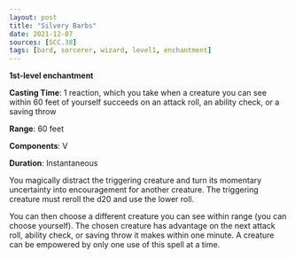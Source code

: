 ```yaml
---
layout: post
title: "Silvery Barbs"
date: 2021-12-07
sources: [SCC.38]
tags: [bard, sorcerer, wizard, level1, enchantment]
---
```


**1st-level enchantment**

**Casting Time**: 1 reaction, which you take when a creature you can see within 60 feet of yourself succeeds on an attack roll, an ability check, or a saving throw

**Range**: 60 feet

**Components**: V

**Duration**: Instantaneous

You magically distract the triggering creature and turn its momentary uncertainty into encouragement for another creature. The triggering creature must reroll the d20 and use the lower roll.

You can then choose a different creature you can see within range (you can choose yourself). The chosen creature has advantage on the next attack roll, ability check, or saving throw it makes within one minute. A creature can be empowered by only one use of this spell at a time.
